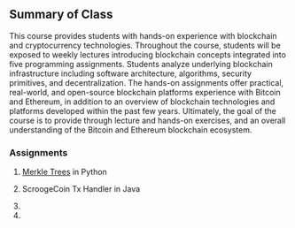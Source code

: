 ## Summary of Class

This course provides students with hands-on experience with blockchain and cryptocurrency technologies.
Throughout the course, students will be exposed to weekly lectures introducing blockchain concepts integrated
into five programming assignments. Students analyze underlying blockchain infrastructure including software
architecture, algorithms, security primitives, and decentralization. The hands-on assignments offer practical,
real-world, and open-source blockchain platforms experience with Bitcoin and Ethereum, in addition to an
overview of blockchain technologies and platforms developed within the past few years. Ultimately, the goal
of the course is to provide through lecture and hands-on exercises, and an overall understanding of the Bitcoin
and Ethereum blockchain ecosystem.


### Assignments

1) [Merkle Trees](Merkle_Tree/) in Python

2) ScroogeCoin Tx Handler in Java

3) 

4) 
